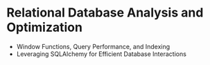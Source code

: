 # Relational Database Analysis and Optimization
* Window Functions, Query Performance, and Indexing
* Leveraging SQLAlchemy for Efficient Database Interactions
